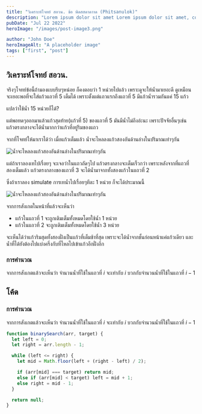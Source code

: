 ```yaml
---
title: "วิเคราะห์โจทย์ สอวน. ข้อ พิดสสดาดาาด (Phitsanulok)"
description: "Lorem ipsum dolor sit amet Lorem ipsum dolor sit amet, consectetur adipiscing elit, sed do eiusmod tempor incididunt ut labore et dolore magna aliqua. Vitae ultricies leo integer malesuada nunc vel risus commodo viverra."
pubDate: "Jul 22 2022"
heroImage: "/images/post-image3.png"

author: "John Doe"
heroImageAlt: "A placeholder image"
tags: ["first", "post"]
---
```


## วิเคราะห์โจทย์ สอวน.

จริงๆโจทย์ข้อนี้ถ้ามองแบบรีบๆหน่อย ก็คงตอบว่า 1 หน่วยไปแล้ว เพราะดูจะให้น้ำมาเยอะดี ดูเหมือนจะเยอะพอที่จะใส่แก้วแถวที่ 5 เต็มได้ เพราะตั้งแต่แถวแรกถึงแถวที่ 5 มีแก้วน้ำรวมกันแค่ 15 แก้ว

แปลว่าใช้น้ำ 15 หน่วยก็ได้?

แต่พอทดๆออกมาแล้วแก้วสุดท้าย(แก้วที่ 5) ของแถวที่ 5 มันมีน้ำไม่ถึงอ่ะนะ เพราะปัจจัยอื่นๆเช่น แก้วตรงกลางจะได้น้ำมากกว่าแก้วที่อยู่ริมของแถว

จากที่โจทย์ให้มาเราได้ว่า เมื่อแก้วเต็มแล้ว น้ำจะไหลลงแก้วสองอันด้านล่างในปริมาณเท่าๆกัน

![น้ำจะไหลลงแก้วสองอันด้านล่างในปริมาณเท่าๆกัน](/images/Frame-438.png)

แต่ถ้าเราลองเทไปเรื่อยๆ จะเจอว่าในแถวถัดๆไป แก้วตรงกลางจะเต็มเร็วกว่า เพราะหลังจากที่แถวที่สองเต็มแล้ว แก้วตรงกลางของแถวที่ 3 จะได้น้ำมาจากทั้งสองแก้วในแถวที่ 2

ซึ่งถ้าเราลอง simulate การเทน้ำไปเรื่อยๆทีละ 1 หน่วย ก็จะได้ประมาณนี้

![น้ำจะไหลลงแก้วสองอันด้านล่างในปริมาณเท่าๆกัน](/images/Frame-439.png)

จากการสังเกตในหน้าที่แล้วจะเห็นว่า

- แก้วในแถวที่ 1 จะถูกเติมเต็มทั้งหมดโดยใช้น้ำ 1 หน่วย
- แก้วในแถวที่ 2 จะถูกเติมเต็มทั้งหมดโดยใช้น้ำ 3 หน่วย

จะเห็นได้ว่าแก้วริมสุดทั้งสองฝั่งเป็นแก้วที่เต็มช้าที่สุด เพราะจะได้น้ำจากชั้นก่อนหน้าแค่แก้วเดียว
และน้ำที่ได้ยังต้องไปแบ่งครึ่งกับที่ไหลไปเข้าแก้วอีกฝั่งอีก

### การคำนวณ

จากการสังเกตแล้วจะเห็นว่า จำนวนน้ำที่ใช้ในแถวที่ $i$ จะเท่ากับ $i$ บวกกับจำนวนน้ำที่ใช้ในแถวที่ $i-1$

## โค้ด

### การคำนวณ

จากการสังเกตแล้วจะเห็นว่า จำนวนน้ำที่ใช้ในแถวที่ $i$ จะเท่ากับ $i$ บวกกับจำนวนน้ำที่ใช้ในแถวที่ $i-1$

```js
function binarySearch(arr, target) {
  let left = 0;
  let right = arr.length - 1;

  while (left <= right) {
    let mid = Math.floor(left + (right - left) / 2);

    if (arr[mid] === target) return mid;
    else if (arr[mid] < target) left = mid + 1;
    else right = mid - 1;
  }

  return null;
}
```
